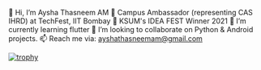 👋 Hi, I’m Aysha Thasneem AM
🔭 Campus Ambassador (representing CAS IHRD) at TechFest, IIT Bombay
👀 KSUM's IDEA FEST Winner 2021
🌱 I’m currently learning flutter
💞️ I’m looking to collaborate on Python & Android projects. 
📫 Reach me via: ayshathasneemam@gmail.com

[![trophy](https://github-profile-trophy.vercel.app/?username=aysha-thasneem-am)](https://github.com/ryo-ma/github-profile-trophy)

